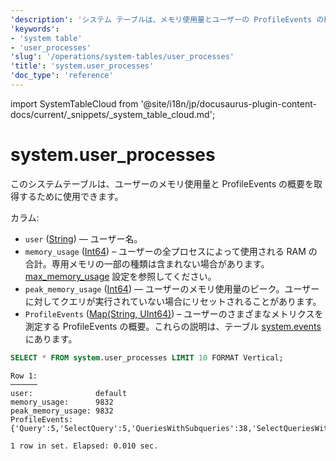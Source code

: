 ```yaml
---
'description': 'システム テーブルは、メモリ使用量とユーザーの ProfileEvents の概要に役立つ情報を含んでいます。'
'keywords':
- 'system table'
- 'user_processes'
'slug': '/operations/system-tables/user_processes'
'title': 'system.user_processes'
'doc_type': 'reference'
---
```


import SystemTableCloud from '@site/i18n/jp/docusaurus-plugin-content-docs/current/_snippets/_system_table_cloud.md';


# system.user_processes

<SystemTableCloud/>

このシステムテーブルは、ユーザーのメモリ使用量と ProfileEvents の概要を取得するために使用できます。

カラム:

- `user` ([String](../../sql-reference/data-types/string.md)) — ユーザー名。
- `memory_usage` ([Int64](/sql-reference/data-types/int-uint#integer-ranges)) – ユーザーの全プロセスによって使用される RAM の合計。専用メモリの一部の種類は含まれない場合があります。[max_memory_usage](/operations/settings/settings#max_memory_usage) 設定を参照してください。
- `peak_memory_usage` ([Int64](/sql-reference/data-types/int-uint#integer-ranges)) — ユーザーのメモリ使用量のピーク。ユーザーに対してクエリが実行されていない場合にリセットされることがあります。
- `ProfileEvents` ([Map(String, UInt64)](../../sql-reference/data-types/map)) – ユーザーのさまざまなメトリクスを測定する ProfileEvents の概要。これらの説明は、テーブル [system.events](/operations/system-tables/events) にあります。

```sql
SELECT * FROM system.user_processes LIMIT 10 FORMAT Vertical;
```

```response
Row 1:
──────
user:              default
memory_usage:      9832
peak_memory_usage: 9832
ProfileEvents:     {'Query':5,'SelectQuery':5,'QueriesWithSubqueries':38,'SelectQueriesWithSubqueries':38,'QueryTimeMicroseconds':842048,'SelectQueryTimeMicroseconds':842048,'ReadBufferFromFileDescriptorRead':6,'ReadBufferFromFileDescriptorReadBytes':234,'IOBufferAllocs':3,'IOBufferAllocBytes':98493,'ArenaAllocChunks':283,'ArenaAllocBytes':1482752,'FunctionExecute':670,'TableFunctionExecute':16,'DiskReadElapsedMicroseconds':19,'NetworkSendElapsedMicroseconds':684,'NetworkSendBytes':139498,'SelectedRows':6076,'SelectedBytes':685802,'ContextLock':1140,'RWLockAcquiredReadLocks':193,'RWLockReadersWaitMilliseconds':4,'RealTimeMicroseconds':1585163,'UserTimeMicroseconds':889767,'SystemTimeMicroseconds':13630,'SoftPageFaults':1947,'OSCPUWaitMicroseconds':6,'OSCPUVirtualTimeMicroseconds':903251,'OSReadChars':28631,'OSWriteChars':28888,'QueryProfilerRuns':3,'LogTrace':79,'LogDebug':24}

1 row in set. Elapsed: 0.010 sec.
```

